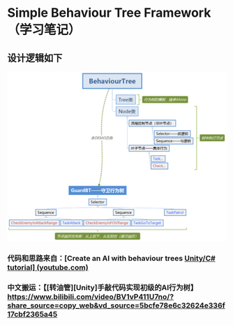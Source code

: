 # Simple Behaviour Tree Framework（学习笔记）

## 设计逻辑如下

![](README/BehaviourTree_Design_mindmap.png)

### 代码和思路来自：[Create an AI with behaviour trees [Unity/C# tutorial\] (youtube.com)](https://www.youtube.com/watch?v=aR6wt5BlE-E)

### 中文搬运：【[转油管][Unity]手敲代码实现初级的AI行为树】 https://www.bilibili.com/video/BV1vP411U7no/?share_source=copy_web&vd_source=5bcfe78e6c32624e336f17cbf2365a45
